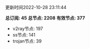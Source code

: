 更新时间2022-10-28 23:11:44

**总订阅: 45**
**总节点: 2208**
**有效节点: 377**
- v2ray节点: 197
- ss节点: 141
- trojan节点: 39
